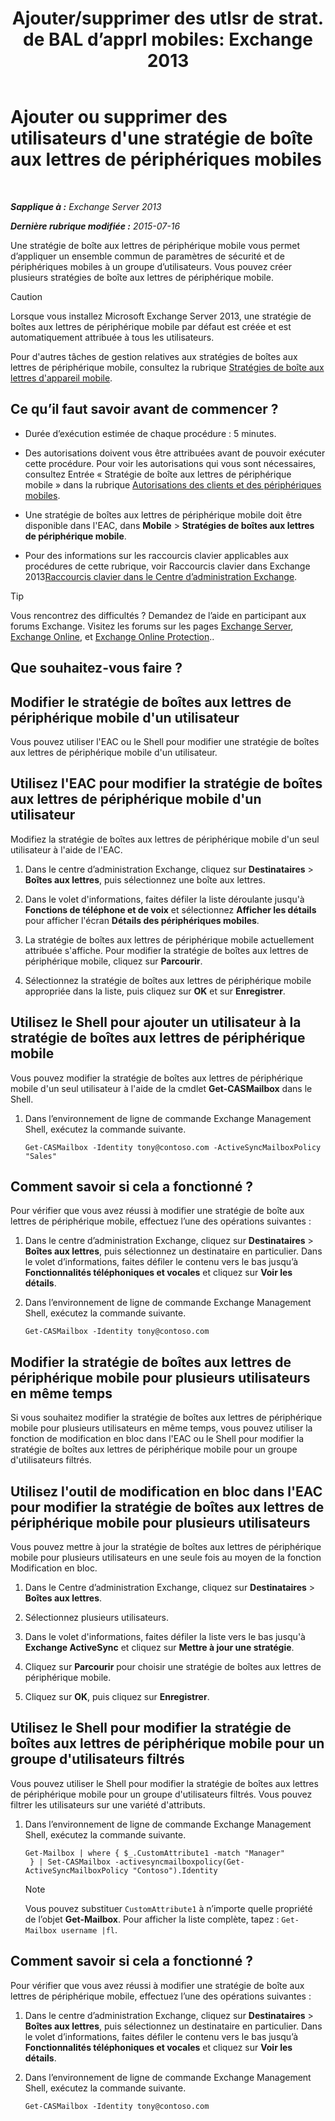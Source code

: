 ﻿---
title: 'Ajouter/supprimer des utlsr de strat. de BAL d’apprl mobiles: Exchange 2013'
TOCTitle: Ajouter ou supprimer des utilisateurs d'une stratégie de boîte aux lettres de périphériques mobiles
ms:assetid: 4ca8e395-c074-4165-b788-16fae3e2ccab
ms:mtpsurl: https://technet.microsoft.com/fr-fr/library/Aa997929(v=EXCHG.150)
ms:contentKeyID: 50478137
ms.date: 04/24/2018
mtps_version: v=EXCHG.150
ms.translationtype: HT
---

# Ajouter ou supprimer des utilisateurs d'une stratégie de boîte aux lettres de périphériques mobiles

 

_**Sapplique à :** Exchange Server 2013_

_**Dernière rubrique modifiée :** 2015-07-16_

Une stratégie de boîte aux lettres de périphérique mobile vous permet d’appliquer un ensemble commun de paramètres de sécurité et de périphériques mobiles à un groupe d’utilisateurs. Vous pouvez créer plusieurs stratégies de boîte aux lettres de périphérique mobile.

> [!CAUTION]
> Lorsque vous installez Microsoft Exchange Server 2013, une stratégie de boîtes aux lettres de périphérique mobile par défaut est créée et est automatiquement attribuée à tous les utilisateurs.


Pour d'autres tâches de gestion relatives aux stratégies de boîtes aux lettres de périphérique mobile, consultez la rubrique [Stratégies de boîte aux lettres d'appareil mobile](mobile-device-mailbox-policies-exchange-2013-help.md).

## Ce qu’il faut savoir avant de commencer ?

  - Durée d’exécution estimée de chaque procédure : 5 minutes.

  - Des autorisations doivent vous être attribuées avant de pouvoir exécuter cette procédure. Pour voir les autorisations qui vous sont nécessaires, consultez Entrée « Stratégie de boîte aux lettres de périphérique mobile » dans la rubrique [Autorisations des clients et des périphériques mobiles](clients-and-mobile-devices-permissions-exchange-2013-help.md).

  - Une stratégie de boîtes aux lettres de périphérique mobile doit être disponible dans l'EAC, dans **Mobile** \> **Stratégies de boîtes aux lettres de périphérique mobile**.

  - Pour des informations sur les raccourcis clavier applicables aux procédures de cette rubrique, voir Raccourcis clavier dans Exchange 2013[Raccourcis clavier dans le Centre d’administration Exchange](keyboard-shortcuts-in-the-exchange-admin-center-exchange-online-protection-help.md).

> [!TIP]
> Vous rencontrez des difficultés ? Demandez de l’aide en participant aux forums Exchange. Visitez les forums sur les pages <a href="https://go.microsoft.com/fwlink/p/?linkid=60612">Exchange Server</a>, <a href="https://go.microsoft.com/fwlink/p/?linkid=267542">Exchange Online</a>, et <a href="https://go.microsoft.com/fwlink/p/?linkid=285351">Exchange Online Protection</a>..


## Que souhaitez-vous faire ?

## Modifier le stratégie de boîtes aux lettres de périphérique mobile d'un utilisateur

Vous pouvez utiliser l'EAC ou le Shell pour modifier une stratégie de boîtes aux lettres de périphérique mobile d'un utilisateur.

## Utilisez l'EAC pour modifier la stratégie de boîtes aux lettres de périphérique mobile d'un utilisateur

Modifiez la stratégie de boîtes aux lettres de périphérique mobile d'un seul utilisateur à l'aide de l'EAC.

1.  Dans le centre d’administration Exchange, cliquez sur **Destinataires** \> **Boîtes aux lettres**, puis sélectionnez une boîte aux lettres.

2.  Dans le volet d'informations, faites défiler la liste déroulante jusqu'à **Fonctions de téléphone et de voix** et sélectionnez **Afficher les détails** pour afficher l'écran **Détails des périphériques mobiles**.

3.  La stratégie de boîtes aux lettres de périphérique mobile actuellement attribuée s'affiche. Pour modifier la stratégie de boîtes aux lettres de périphérique mobile, cliquez sur **Parcourir**.

4.  Sélectionnez la stratégie de boîtes aux lettres de périphérique mobile appropriée dans la liste, puis cliquez sur **OK** et sur **Enregistrer**.

## Utilisez le Shell pour ajouter un utilisateur à la stratégie de boîtes aux lettres de périphérique mobile

Vous pouvez modifier la stratégie de boîtes aux lettres de périphérique mobile d'un seul utilisateur à l'aide de la cmdlet **Get-CASMailbox** dans le Shell.

1.  Dans l’environnement de ligne de commande Exchange Management Shell, exécutez la commande suivante.
    
        Get-CASMailbox -Identity tony@contoso.com -ActiveSyncMailboxPolicy "Sales" 

## Comment savoir si cela a fonctionné ?

Pour vérifier que vous avez réussi à modifier une stratégie de boîte aux lettres de périphérique mobile, effectuez l’une des opérations suivantes :

1.  Dans le centre d’administration Exchange, cliquez sur **Destinataires** \> **Boîtes aux lettres**, puis sélectionnez un destinataire en particulier. Dans le volet d’informations, faites défiler le contenu vers le bas jusqu’à **Fonctionnalités téléphoniques et vocales** et cliquez sur **Voir les détails**.

2.  Dans l’environnement de ligne de commande Exchange Management Shell, exécutez la commande suivante.
    
        Get-CASMailbox -Identity tony@contoso.com 

## Modifier la stratégie de boîtes aux lettres de périphérique mobile pour plusieurs utilisateurs en même temps

Si vous souhaitez modifier la stratégie de boîtes aux lettres de périphérique mobile pour plusieurs utilisateurs en même temps, vous pouvez utiliser la fonction de modification en bloc dans l'EAC ou le Shell pour modifier la stratégie de boîtes aux lettres de périphérique mobile pour un groupe d'utilisateurs filtrés.

## Utilisez l'outil de modification en bloc dans l'EAC pour modifier la stratégie de boîtes aux lettres de périphérique mobile pour plusieurs utilisateurs

Vous pouvez mettre à jour la stratégie de boîtes aux lettres de périphérique mobile pour plusieurs utilisateurs en une seule fois au moyen de la fonction Modification en bloc.

1.  Dans le Centre d’administration Exchange, cliquez sur **Destinataires** \> **Boîtes aux lettres**.

2.  Sélectionnez plusieurs utilisateurs.

3.  Dans le volet d'informations, faites défiler la liste vers le bas jusqu'à **Exchange ActiveSync** et cliquez sur **Mettre à jour une stratégie**.

4.  Cliquez sur **Parcourir** pour choisir une stratégie de boîtes aux lettres de périphérique mobile.

5.  Cliquez sur **OK**, puis cliquez sur **Enregistrer**.

## Utilisez le Shell pour modifier la stratégie de boîtes aux lettres de périphérique mobile pour un groupe d'utilisateurs filtrés

Vous pouvez utiliser le Shell pour modifier la stratégie de boîtes aux lettres de périphérique mobile pour un groupe d'utilisateurs filtrés. Vous pouvez filtrer les utilisateurs sur une variété d'attributs.

1.  Dans l’environnement de ligne de commande Exchange Management Shell, exécutez la commande suivante.
    
        Get-Mailbox | where { $_.CustomAttribute1 -match "Manager"
         } | Set-CASMailbox -activesyncmailboxpolicy(Get-ActiveSyncMailboxPolicy "Contoso").Identity
    
    > [!NOTE]
    > Vous pouvez substituer <code>CustomAttribute1</code> à n’importe quelle propriété de l’objet <strong>Get-Mailbox</strong>. Pour afficher la liste complète, tapez : <code>Get-Mailbox username |fl</code>.


## Comment savoir si cela a fonctionné ?

Pour vérifier que vous avez réussi à modifier une stratégie de boîte aux lettres de périphérique mobile, effectuez l’une des opérations suivantes :

1.  Dans le centre d’administration Exchange, cliquez sur **Destinataires** \> **Boîtes aux lettres**, puis sélectionnez un destinataire en particulier. Dans le volet d’informations, faites défiler le contenu vers le bas jusqu’à **Fonctionnalités téléphoniques et vocales** et cliquez sur **Voir les détails**.

2.  Dans l’environnement de ligne de commande Exchange Management Shell, exécutez la commande suivante.
    
        Get-CASMailbox -Identity tony@contoso.com

